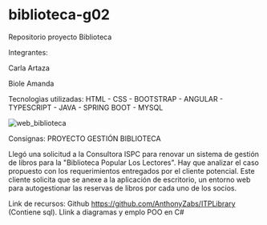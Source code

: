 # biblioteca-g02
Repositorio proyecto Biblioteca

Integrantes: 

Carla Artaza

Biole Amanda

Tecnologìas utilizadas:
HTML - 
CSS - 
BOOTSTRAP - 
ANGULAR - 
TYPESCRIPT - 
JAVA - 
SPRING BOOT - 
MYSQL 

![web_biblioteca](https://user-images.githubusercontent.com/90620453/193719700-52485579-b4a2-41ec-8071-c544a5903446.png)

Consignas:
PROYECTO GESTIÓN BIBLIOTECA

Llegó una solicitud a la Consultora ISPC para renovar un sistema de gestión de libros para la "Biblioteca Popular Los Lectores". Hay que analizar el caso propuesto con los requerimientos entregados por el cliente potencial. Este cliente solicita que se anexe a la aplicación de escritorio, un entorno web para autogestionar las reservas de libros por cada uno de los socios.

Link de recursos: Github https://github.com/AnthonyZabs/ITPLibrary (Contiene sql). Llink a diagramas y emplo POO en C#

